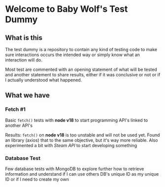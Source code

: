 # Welcome to Baby Wolf's Test Dummy

## What is this

The test dummy is a repository to contain any kind of testing code to make sure
interactions occurs the intended way or simply know what an interaction will do.

Most test are commented with an opening statement of what will be tested and another
statement to share results, either if it was conclusive or not or if I actually
understood what happened.

## What we have

### Fetch #1
Basic ```fetch()``` tests with **node v18** to start programming API's linked to
another API's

Results: ```fetch()``` on **node v18** is too unstable and will not be used yet.
Found an library (axios) that to the same objective, but it's way more reliable.
Also experimented a bit with *Steam API* to start developing something


### Database Test
Few database tests with MongoDB to explore further how to retrieve information
and understand if I can use others DB's unique ID as my unique ID or if I need
to create my own